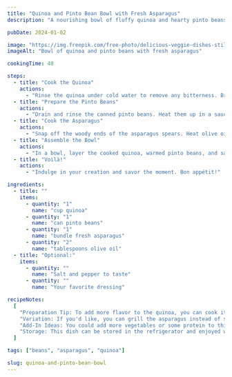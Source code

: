 ```yaml
---
title: "Quinoa and Pinto Bean Bowl with Fresh Asparagus"
description: "A nourishing bowl of fluffy quinoa and hearty pinto beans served with fresh, crisp asparagus — a wholesome and balanced meal perfect for any time of the day."

pubDate: 2024-01-02

image: "https://img.freepik.com/free-photo/delicious-veggie-dishes-still-life_23-2151160871.jpg?t=st=1727550356~exp=1727553956~hmac=c296306c8f1e77de4781c700a859972046d17b2fec4cb813ce68e4107bcd0ace&w=826"
imageAlt: "Bowl of quinoa and pinto beans with fresh asparagus"

cookingTime: 40

steps:
  - title: "Cook the Quinoa"
    actions:
      - "Rinse the quinoa under cold water to remove any bitterness. Bring 2 cups of water and a pinch of salt to a boil in a saucepan. Add the quinoa, reduce heat to low, cover, and cook for 15-20 minutes until quinoa is fluffy and water is absorbed."
  - title: "Prepare the Pinto Beans"
    actions:
      - "Drain and rinse the canned pinto beans. Heat them up in a saucepan over medium-low heat or in a microwave-safe bowl in the microwave."
  - title: "Cook the Asparagus"
    actions:
      - "Snap off the woody ends of the asparagus spears. Heat olive oil in a pan over medium heat. Add the asparagus and cook for about 5 minutes until tender and still crisp, turning occasionally."
  - title: "Assemble the Bowl"
    actions:
      - "In a bowl, layer the cooked quinoa, warmed pinto beans, and sautéed asparagus. Drizzle with additional olive oil, or your dressing of choice, and season with salt and pepper to taste."
  - title: "Voilà!"
    actions:
      - "Indulge in your creation and savor the moment. Bon appétit!"    

ingredients:
  - title: ""
    items:
      - quantity: "1"
        name: "cup quinoa"
      - quantity: "1"
        name: "can pinto beans"
      - quantity: "1"
        name: "bundle fresh asparagus"
      - quantity: "2"
        name: "tablespoons olive oil"
  - title: "Optional:"
    items:
      - quantity: ""
        name: "Salt and pepper to taste"
      - quantity: ""
        name: "Your favorite dressing"

recipeNotes:
  [
    "Preparation Tip: To add more flavor to the quinoa, you can cook it in vegetable or chicken broth instead of water.",
    "Variation: If you'd like, you can grill the asparagus instead of sautéing it for a different flavor. You could also roast it in the oven at 400F (200C) for 12-15 minutes.",
    "Add-In Ideas: You could add more vegetables or some protein to this dish if you want. Grilled chicken, tofu, or even some boiled eggs would work well. If you're adding more vegetables, consider bell peppers, corn, or broccoli.",
    "Storage: This dish can be stored in the refrigerator and enjoyed within 3-4 days. To reheat, place in the microwave or warm in a pan over medium heat.",
  ]

tags: ["beans", "asparagus", "quinoa"]

slug: quinoa-and-pinto-bean-bowl
---
```

